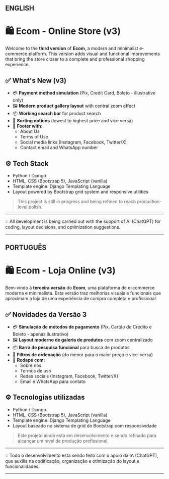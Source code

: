 ## ENGLISH


# 🛍️ Ecom - Online Store (v3)

Welcome to the **third version** of **Ecom**, a modern and minimalist e-commerce platform. This version adds visual and functional improvements that bring the store closer to a complete and professional shopping experience.

## ✅ What's New (v3)

- 💳 **Payment method simulation** (Pix, Credit Card, Boleto - illustrative only)
- 🖼️ **Modern product gallery layout** with central zoom effect
- 📦 **Working search bar** for product search
- 🧭 **Sorting options** (lowest to highest price and vice versa)
- 📄 **Footer with:**
  - About Us
  - Terms of Use
  - Social media links (Instagram, Facebook, Twitter/X)
  - Contact email and WhatsApp number

## ⚙️ Tech Stack

- Python / Django
- HTML, CSS (Bootstrap 5), JavaScript (vanilla)
- Template engine: Django Templating Language
- Layout powered by Bootstrap grid system and responsive utilities

> This project is still in progress and being refined to reach production-level polish.

---

💡 All development is being carried out with the support of AI (ChatGPT) for coding, layout decisions, and optimization suggestions.

---


## PORTUGUÊS

# 🛍️ Ecom - Loja Online (v3)

Bem-vindo à **terceira versão** do **Ecom**, uma plataforma de e-commerce moderna e minimalista. Esta versão traz melhorias visuais e funcionais que aproximam a loja de uma experiência de compra completa e profissional.

## ✅ Novidades da Versão 3

- 💳 **Simulação de métodos de pagamento** (Pix, Cartão de Crédito e Boleto - apenas ilustrativo)
- 🖼️ **Layout moderno de galeria de produtos** com zoom centralizado
- 📦 **Barra de pesquisa funcional** para busca de produtos
- 🧭 **Filtros de ordenação** (do menor para o maior preço e vice-versa)
- 📄 **Rodapé com:**
  - Sobre nós
  - Termos de uso
  - Redes sociais (Instagram, Facebook, Twitter/X)
  - Email e WhatsApp para contato

## ⚙️ Tecnologias utilizadas

- Python / Django
- HTML, CSS (Bootstrap 5), JavaScript (vanilla)
- Template engine: Django Templating Language
- Layout baseado no sistema de grid do Bootstrap com responsividade

> Este projeto ainda está em desenvolvimento e sendo refinado para alcançar um nível de produção profissional.

---

💡 Todo o desenvolvimento está sendo feito com o apoio da IA (ChatGPT), que auxilia na codificação, organização e otimização do layout e funcionalidades.

---
